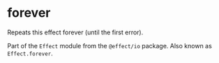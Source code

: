 # forever

Repeats this effect forever (until the first error).

Part of the `Effect` module from the `@effect/io` package. Also known as `Effect.forever`.

